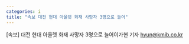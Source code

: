 ```yaml
---
categories: i
title: "속보 대전 현대 아울렛 화재 사망자 3명으로 늘어"
---
```

[속보] 대전 현대 아울렛 화재 사망자 3명으로 늘어이가현 기자 hyun@kmib.co.kr